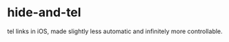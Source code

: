 hide-and-tel
============

tel links in iOS, made slightly less automatic and infinitely more controllable.